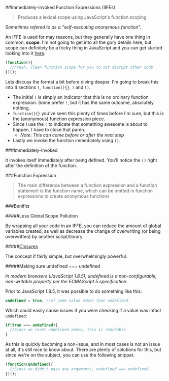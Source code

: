 ##Immediately-Invoked Function Expressions (IIFEs)

> Produces a lexical scope using JavaScript's function scoping

*Sometimes refered to as a "self-executing anonymous function".* 

An IFFE is used for may reasons, but they generally have one thing in common, **scope**. I'm not going to get into all the gory details here, but scope can definitely be a tricky thing in JavaScript and you can get started looking into it [here](https://developer.mozilla.org/en-US/docs/Web/JavaScript/Reference/Scope_Cheatsheet). 

```javascript
(function(){
  //Fresh, clean function scope for you to not disrupt other code
})();
```

Lets discuss the format a bit before diving deeper. I'm going to break this into 4 sections `(`, `function(){}`, `)` and `()`.

- The initial `(` is simply an indicator that this is no ordinary function expression. Some prefer `!`, but it has the same outcome, absolutely nothing.
- `function(){}` you've seen this plenty of times before I'm sure, but this is the (anonymous) function expression piece.
- Since I use the `(` to indicate that something awesome is about to happen, I have to close that paren.
  - *Note: This can come before or after the next step*
- Lastly we invoke the function immediately using `()`.

###Immediately-Invoked

It invokes itself immediately after being defined. You'll notice the `()` right after the definition of the function. 

###Function Expression

> The main difference between a function expression and a function statement is the function name, which can be omtted in function expressions to create anonymous functions


###Benifits

#####Less Global Scope Pollution

By wrapping all your code in an IFFE, you can reduce the amount of global variables created, as well as decrease the change of overwriting (or being overwritten) by another script/library.

#####[Closures](https://developer.mozilla.org/en-US/docs/Web/JavaScript/Guide/Closures)

The concept if fairly simple, but overwhelmingly powerful. 

#####Making sure undefined === undefined

*In modern browsers (JavaScript 1.8.5), undefined is a non-configurable, non-writable property per the ECMAScript 5 specification.*

Prior to JavaScript 1.8.5, it was possible to do something like this:

```javascript
undefined = true; //of some value other than undefined.
```

Which could easily cause issues if you were checking if a value was infact `undefined`:

```javascript
if(true === undefined){
  //Since we reset undefined above, this is reachable
}
```

As this is quickly becoming a non-issue, and in most cases is not an issue at all, it's still nice to know about. There are plenty of solutions for this, but since we're on the subject, you can use the following snippet.

```javascript
(function(undefined){
  //Since we didn't pass any arguments, undefined === undefined.
})();
```
